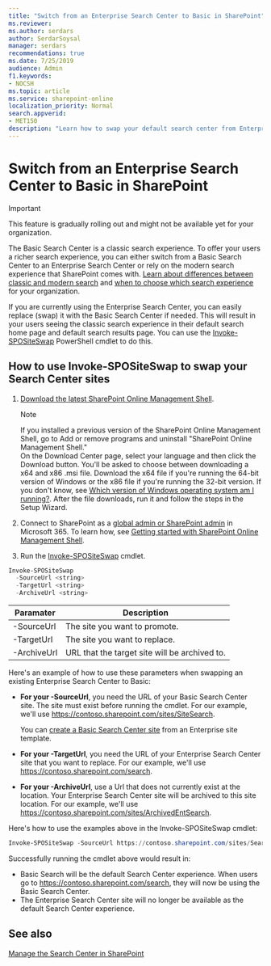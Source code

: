 ```yaml
---
title: "Switch from an Enterprise Search Center to Basic in SharePoint"
ms.reviewer: 
ms.author: serdars
author: SerdarSoysal
manager: serdars
recommendations: true
ms.date: 7/25/2019
audience: Admin
f1.keywords:
- NOCSH
ms.topic: article
ms.service: sharepoint-online
localization_priority: Normal
search.appverid:
- MET150
description: "Learn how to swap your default search center from Enterprise back to Basic."
---
```


# Switch from an Enterprise Search Center to Basic in SharePoint

>[!Important]
>This feature is gradually rolling out and might not be available yet for your organization.


The Basic Search Center is a classic search experience. To offer your users a richer search experience, you can either switch from a Basic Search Center to an Enterprise Search Center or rely on the modern search experience that SharePoint comes with. [Learn about differences between classic and modern search](/sharepoint/differences-classic-modern-search) and [when to choose which search experience](/sharepoint/get-started-with-modern-search-experience) for your organization.

If you are currently using the Enterprise Search Center, you can easily replace (swap) it with the Basic Search Center if needed.  This will result in your users seeing the classic search experience in their default search home page and default search results page.  You can use the [Invoke-SPOSiteSwap](/powershell/module/sharepoint-online/invoke-spositeswap?view=sharepoint-ps) PowerShell cmdlet to do this.

## How to use Invoke-SPOSiteSwap to swap your Search Center sites

1. [Download the latest SharePoint Online Management Shell](https://go.microsoft.com/fwlink/p/?LinkId=255251).

    > [!NOTE]
    > If you installed a previous version of the SharePoint Online Management Shell, go to Add or remove programs and uninstall "SharePoint Online Management Shell." <br>On the Download Center page, select your language and then click the Download button. You'll be asked to choose between downloading a x64 and x86 .msi file. Download the x64 file if you're running the 64-bit version of Windows or the x86 file if you're running the 32-bit version. If you don't know, see [Which version of Windows operating system am I running?](https://support.microsoft.com/help/13443/windows-which-operating-system). After the file downloads, run it and follow the steps in the Setup Wizard.

2. Connect to SharePoint as a [global admin or SharePoint admin](/sharepoint/sharepoint-admin-role) in Microsoft 365. To learn how, see [Getting started with SharePoint Online Management Shell](/powershell/sharepoint/sharepoint-online/connect-sharepoint-online).

3. Run the [Invoke-SPOSiteSwap](https://docs.microsoft.com/powershell/module/sharepoint-online/invoke-spositeswap?view=sharepoint-ps) cmdlet.

```PowerShell  
Invoke-SPOSiteSwap  
  -SourceUrl <string>
  -TargetUrl <string>
  -ArchiveUrl <string>
```

| Paramater   | Description                                   |
|-------------|-----------------------------------------------|
| -SourceUrl  | The site you want to promote.                 |
| -TargetUrl  | The site you want to replace.                 |
| -ArchiveUrl | URL that the target site will be archived to. |

  
Here's an example of how to use these parameters when swapping an existing Enterprise Search Center to Basic:

- **For your -SourceUrl**, you need the URL of your Basic Search Center site. The site must exist before running the cmdlet. For our example, we'll use <spam><spam>https://contoso.sharepoint.com/sites/SiteSearch<spam><spam>.

    You can [create a Basic Search Center site](https://support.office.com/article/449eccec-ff99-4cf3-b62e-dcfee37e8da4) from an Enterprise site template.
- **For your -TargetUrl**, you need the URL of your Enterprise Search Center site that you want to replace. For our example, we'll use <spam><spam>https://contoso.sharepoint.com/search<spam><spam>.
- **For your -ArchiveUrl**, use a Url that does not currently exist at the location. Your Enterprise Search Center site will be archived to this site location. For our example, we'll use <spam><spam>https://contoso.sharepoint.com/sites/ArchivedEntSearch<spam><spam>. 

Here's how to use the examples above in the Invoke-SPOSiteSwap cmdlet:

```PowerShell  
Invoke-SPOSiteSwap -SourceUrl https://contoso.sharepoint.com/sites/SearchSite -TargetUrl https://contoso.sharepoint.com/search -ArchiveUrl https://contoso.sharepoint.com/sites/ArchivedEntSearch
```

Successfully running the cmdlet above would result in:
- Basic Search will be the default Search Center experience. When users go to <spam><spam>https://contoso.sharepoint.com/search<spam><spam>, they will now be using the Basic Search Center.
- The Enterprise Search Center site will no longer be available as the default Search Center experience.


    
## See also
<a name="__toc347912381"> </a>

[Manage the Search Center in SharePoint](manage-search-center.md)
